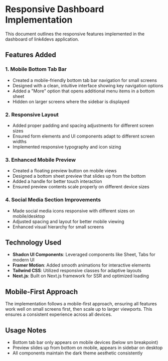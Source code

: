 # Responsive Dashboard Implementation

This document outlines the responsive features implemented in the dashboard of link4devs application.

## Features Added

### 1. Mobile Bottom Tab Bar
- Created a mobile-friendly bottom tab bar navigation for small screens
- Designed with a clean, intuitive interface showing key navigation options
- Added a "More" option that opens additional menu items in a bottom sheet
- Hidden on larger screens where the sidebar is displayed

### 2. Responsive Layout
- Added proper padding and spacing adjustments for different screen sizes
- Ensured form elements and UI components adapt to different screen widths
- Implemented responsive typography and icon sizing

### 3. Enhanced Mobile Preview
- Created a floating preview button on mobile views
- Designed a bottom sheet preview that slides up from the bottom
- Added a handle for better touch interaction
- Ensured preview contents scale properly on different device sizes

### 4. Social Media Section Improvements
- Made social media icons responsive with different sizes on mobile/desktop
- Adjusted spacing and layout for better mobile viewing
- Enhanced visual hierarchy for small screens

## Technology Used

- **Shadcn UI Components**: Leveraged components like Sheet, Tabs for modern UI
- **Framer Motion**: Added smooth animations for interactive elements
- **Tailwind CSS**: Utilized responsive classes for adaptive layouts
- **Next.js**: Built on Next.js framework for SSR and optimized loading

## Mobile-First Approach

The implementation follows a mobile-first approach, ensuring all features work well on small screens first, then scale up to larger viewports. This ensures a consistent experience across all devices.

## Usage Notes

- Bottom tab bar only appears on mobile devices (below sm breakpoint)
- Preview slides up from bottom on mobile, appears in sidebar on desktop
- All components maintain the dark theme aesthetic consistently